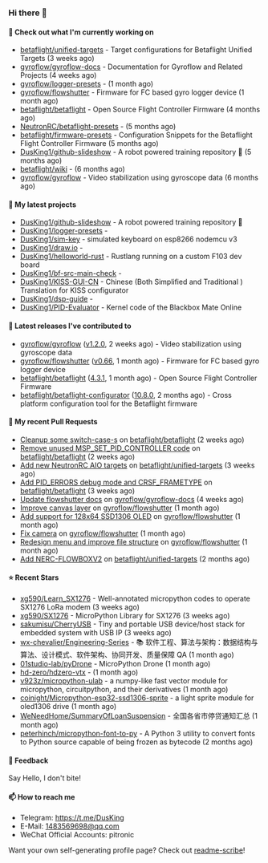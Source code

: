 ### Hi there 👋

#### 👷 Check out what I'm currently working on

- [betaflight/unified-targets](https://github.com/betaflight/unified-targets) - Target configurations for Betaflight Unified Targets (3 weeks ago)
- [gyroflow/gyroflow-docs](https://github.com/gyroflow/gyroflow-docs) - Documentation for Gyroflow and Related Projects (4 weeks ago)
- [gyroflow/logger-presets](https://github.com/gyroflow/logger-presets) -  (1 month ago)
- [gyroflow/flowshutter](https://github.com/gyroflow/flowshutter) - Firmware for FC based gyro logger device (1 month ago)
- [betaflight/betaflight](https://github.com/betaflight/betaflight) - Open Source Flight Controller Firmware (4 months ago)
- [NeutronRC/betaflight-presets](https://github.com/NeutronRC/betaflight-presets) -  (5 months ago)
- [betaflight/firmware-presets](https://github.com/betaflight/firmware-presets) - Configuration Snippets for the Betaflight Flight Controller Firmware (5 months ago)
- [DusKing1/github-slideshow](https://github.com/DusKing1/github-slideshow) - A robot powered training repository :robot: (5 months ago)
- [betaflight/wiki](https://github.com/betaflight/wiki) -  (6 months ago)
- [gyroflow/gyroflow](https://github.com/gyroflow/gyroflow) - Video stabilization using gyroscope data (6 months ago)

#### 🌱 My latest projects

- [DusKing1/github-slideshow](https://github.com/DusKing1/github-slideshow) - A robot powered training repository :robot:
- [DusKing1/logger-presets](https://github.com/DusKing1/logger-presets) - 
- [DusKing1/sim-key](https://github.com/DusKing1/sim-key) - simulated keyboard on esp8266 nodemcu v3
- [DusKing1/draw.io](https://github.com/DusKing1/draw.io) - 
- [DusKing1/helloworld-rust](https://github.com/DusKing1/helloworld-rust) - Rustlang running on a custom F103 dev board
- [DusKing1/bf-src-main-check](https://github.com/DusKing1/bf-src-main-check) - 
- [DusKing1/KISS-GUI-CN](https://github.com/DusKing1/KISS-GUI-CN) - Chinese (Both Simplified and Traditional ) Translation for KISS configurator
- [DusKing1/dsp-guide](https://github.com/DusKing1/dsp-guide) - 
- [DusKing1/PID-Evaluator](https://github.com/DusKing1/PID-Evaluator) - Kernel code of the Blackbox Mate Online

#### 🔭 Latest releases I've contributed to

- [gyroflow/gyroflow](https://github.com/gyroflow/gyroflow) ([v1.2.0](https://github.com/gyroflow/gyroflow/releases/tag/v1.2.0), 2 weeks ago) - Video stabilization using gyroscope data
- [gyroflow/flowshutter](https://github.com/gyroflow/flowshutter) ([v0.66](https://github.com/gyroflow/flowshutter/releases/tag/v0.66), 1 month ago) - Firmware for FC based gyro logger device
- [betaflight/betaflight](https://github.com/betaflight/betaflight) ([4.3.1](https://github.com/betaflight/betaflight/releases/tag/4.3.1), 1 month ago) - Open Source Flight Controller Firmware
- [betaflight/betaflight-configurator](https://github.com/betaflight/betaflight-configurator) ([10.8.0](https://github.com/betaflight/betaflight-configurator/releases/tag/10.8.0), 2 months ago) - Cross platform configuration tool for the Betaflight firmware

#### 🔨 My recent Pull Requests

- [Cleanup some switch-case-s](https://github.com/betaflight/betaflight/pull/11810) on [betaflight/betaflight](https://github.com/betaflight/betaflight) (2 weeks ago)
- [Remove unused MSP_SET_PID_CONTROLLER code](https://github.com/betaflight/betaflight/pull/11808) on [betaflight/betaflight](https://github.com/betaflight/betaflight) (2 weeks ago)
- [Add new NeutronRC AIO targets](https://github.com/betaflight/unified-targets/pull/663) on [betaflight/unified-targets](https://github.com/betaflight/unified-targets) (3 weeks ago)
- [Add PID_ERRORS debug mode and CRSF_FRAMETYPE](https://github.com/betaflight/betaflight/pull/11798) on [betaflight/betaflight](https://github.com/betaflight/betaflight) (3 weeks ago)
- [Update flowshutter docs](https://github.com/gyroflow/gyroflow-docs/pull/12) on [gyroflow/gyroflow-docs](https://github.com/gyroflow/gyroflow-docs) (4 weeks ago)
- [Improve canvas layer](https://github.com/gyroflow/flowshutter/pull/150) on [gyroflow/flowshutter](https://github.com/gyroflow/flowshutter) (1 month ago)
- [Add support for 128x64 SSD1306 OLED](https://github.com/gyroflow/flowshutter/pull/149) on [gyroflow/flowshutter](https://github.com/gyroflow/flowshutter) (1 month ago)
- [Fix camera](https://github.com/gyroflow/flowshutter/pull/148) on [gyroflow/flowshutter](https://github.com/gyroflow/flowshutter) (1 month ago)
- [Redesign menu and improve file structure](https://github.com/gyroflow/flowshutter/pull/147) on [gyroflow/flowshutter](https://github.com/gyroflow/flowshutter) (1 month ago)
- [Add NERC-FLOWBOXV2](https://github.com/betaflight/unified-targets/pull/645) on [betaflight/unified-targets](https://github.com/betaflight/unified-targets) (2 months ago)

#### ⭐ Recent Stars

- [xg590/Learn_SX1276](https://github.com/xg590/Learn_SX1276) - Well-annotated micropython codes to operate SX1276 LoRa modem (3 weeks ago)
- [xg590/SX1276](https://github.com/xg590/SX1276) - MicroPython Library for SX1276 (3 weeks ago)
- [sakumisu/CherryUSB](https://github.com/sakumisu/CherryUSB) - Tiny and portable USB device/host stack for embedded system with USB IP (3 weeks ago)
- [wx-chevalier/Engineering-Series](https://github.com/wx-chevalier/Engineering-Series) - :books: 软件工程、算法与架构：数据结构与算法、设计模式、软件架构、协同开发、质量保障 QA (1 month ago)
- [01studio-lab/pyDrone](https://github.com/01studio-lab/pyDrone) - MicroPython Drone (1 month ago)
- [hd-zero/hdzero-vtx](https://github.com/hd-zero/hdzero-vtx) -  (1 month ago)
- [v923z/micropython-ulab](https://github.com/v923z/micropython-ulab) - a numpy-like fast vector module for micropython, circuitpython, and their derivatives (1 month ago)
- [coinight/Micropython-esp32-ssd1306-sprite](https://github.com/coinight/Micropython-esp32-ssd1306-sprite) - a light sprite module for oled1306 drive (1 month ago)
- [WeNeedHome/SummaryOfLoanSuspension](https://github.com/WeNeedHome/SummaryOfLoanSuspension) - 全国各省市停贷通知汇总 (1 month ago)
- [peterhinch/micropython-font-to-py](https://github.com/peterhinch/micropython-font-to-py) - A Python 3 utility to convert fonts to Python source capable of being frozen as bytecode (2 months ago)

#### 💬 Feedback

Say Hello, I don't bite!

#### 📫 How to reach me

- Telegram: https://t.me/DusKing
- E-Mail: 1483569698@qq.com
- WeChat Official Accounts: pitronic

Want your own self-generating profile page? Check out [readme-scribe](https://github.com/muesli/readme-scribe)!
